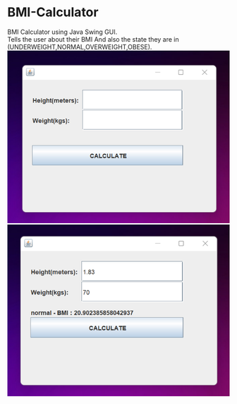# BMI-Calculator
BMI Calculator using Java Swing GUI. <br>
Tells the user about their BMI And also the state they are in (UNDERWEIGHT,NORMAL,OVERWEIGHT,OBESE).
<br>
<img src="images/image 1.png">
<img src="images/image 2.png">
